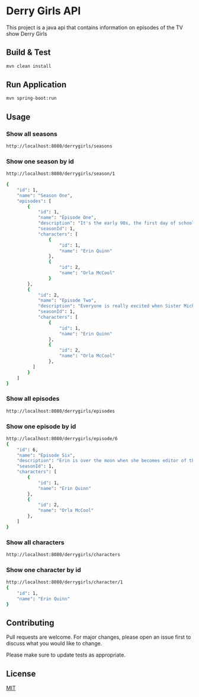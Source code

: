 # Derry Girls API

This project is a java api that contains information on episodes of the TV show Derry Girls

## Build & Test

```bash
mvn clean install
```

## Run Application

```bash
mvn spring-boot:run
```

## Usage

### Show all seasons
```bash
http://localhost:8080/derrygirls/seasons
```

### Show one season by id
```bash
http://localhost:8080/derrygirls/season/1

{
    "id": 1,
    "name": "Season One",
    "episodes": [
        {
            "id": 1,
            "name": "Episode One",
            "description": "It's the early 90s, the first day of school and a terrible start for 16-year-old Erin as she wakes up to find her cousin Orla reading her diary; Granda Joe announces there's a bomb on the bridge.",
            "seasonId": 1,
            "characters": [
                {
                    "id": 1,
                    "name": "Erin Quinn"
                },
                {
                    "id": 2,
                    "name": "Orla McCool"
                }
        },
        {
            "id": 2,
            "name": "Episode Two",
            "description": "Everyone is really excited when Sister Michael announces the school trip to Paris; Back at the Quinn house, Uncle Colm is visiting and the whole family are losing the will to live.",
            "seasonId": 1,
            "characters": [
                {
                    "id": 1,
                    "name": "Erin Quinn"
                },
                {
                    "id": 2,
                    "name": "Orla McCool"
                },
          ]     
        }
    ]
}
```
### Show all episodes
```bash
http://localhost:8080/derrygirls/episodes
```
### Show one episode by id
```bash
http://localhost:8080/derrygirls/episode/6
{
    "id": 6,
    "name": "Episode Six",
    "description": "Erin is over the moon when she becomes editor of the school magazine; Orla's obsessed by step aerobics; Da Gerry is in trouble with Ma Mary; There's romance for Aunt Sarah.",
    "seasonId": 1,
    "characters": [
        {
            "id": 1,
            "name": "Erin Quinn"
        },
        {
            "id": 2,
            "name": "Orla McCool"
        },
    ]
}
```
### Show all characters
```bash
http://localhost:8080/derrygirls/characters
```
### Show one character by id
```bash
http://localhost:8080/derrygirls/character/1
{
    "id": 1,
    "name": "Erin Quinn"
}
```

## Contributing
Pull requests are welcome. For major changes, please open an issue first to discuss what you would like to change.

Please make sure to update tests as appropriate.

## License
[MIT](https://choosealicense.com/licenses/mit/)